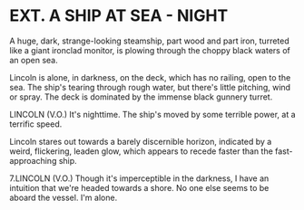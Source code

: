 # EXT. A SHIP AT SEA - NIGHT

A huge, dark, strange-looking steamship, part wood and part
iron, turreted like a giant ironclad monitor, is plowing
through the choppy black waters of an open sea.

Lincoln is alone, in darkness, on the deck, which has no railing, open to the sea. The ship's tearing through rough water, but there's little pitching, wind or spray. The deck is dominated by the immense black gunnery turret.

LINCOLN (V.O.)
It's nighttime. The ship's moved by some terrible power, at a terrific speed.

Lincoln stares out towards a barely discernible horizon, indicated by a weird, flickering, leaden glow, which appears to recede faster than the fast-approaching ship.

7.LINCOLN (V.O.)
Though it's imperceptible in the darkness, I have an intuition that we're headed towards a shore. No one else seems to be aboard the vessel. I'm alone.
